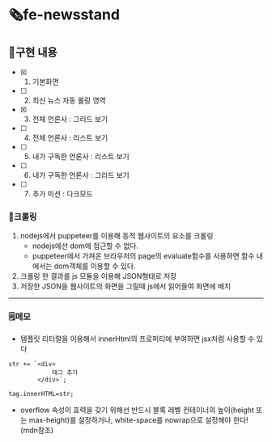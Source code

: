 # 🗞️fe-newsstand

## 🤔구현 내용

- [x] 1. 기본화면
- [ ] 2. 최신 뉴스 자동 롤링 영역
- [x] 3. 전체 언론사 : 그리드 보기
- [ ] 4. 전체 언론사 : 리스트 보기
- [ ] 5. 내가 구독한 언론사 : 리스트 보기
- [ ] 6. 내가 구독한 언론사 : 그리드 보기
- [ ] 7. 추가 미션 : 다크모드

### 🧹크롤링

1. nodejs에서 puppeteer를 이용해 동적 웹사이트의 요소를 크롤링
   - nodejs에선 dom에 접근할 수 없다.
   - puppeteer에서 가져온 브라우저의 page의 evaluate함수를 사용하면 함수 내에서는 dom객체를 이용할 수 있다.
2. 크롤링 한 결과를 js 모듈을 이용해 JSON형태로 저장
3. 저장한 JSON을 웹사이트의 화면을 그릴때 js에서 읽어들여 화면에 배치

---

### 🗒️메모

- 템플릿 리터럴을 이용해서 innerHtml의 프로퍼티에 부여하면 jsx처럼 사용할 수 있다

```
str += `<div>
			태그 추가
		</div>`;

tag.innerHTML=str;
```

- overflow 속성이 효력을 갖기 위해선 반드시 블록 레벨 컨테이너의 높이(height 또는 max-height)를 설정하거나, white-space를 nowrap으로 설정해야 한다!(mdn참조)
